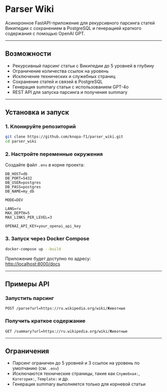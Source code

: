 # Parser Wiki

Асинхронное FastAPI-приложение для рекурсивного парсинга статей Википедии с сохранением в PostgreSQL и генерацией
краткого содержания с помощью OpenAI GPT.

---

## Возможности

- Рекурсивный парсинг статьи с Википедии до 5 уровней в глубину
- Ограничение количества ссылок на уровень
- Исключение технических и служебных страниц
- Сохранение статей и связей в PostgreSQL
- Генерация summary статьи с использованием GPT-4o
- REST API для запуска парсинга и получения summary

---

## Установка и запуск

### 1. Клонируйте репозиторий

```bash
git clone https://github.com/knopa-f1/parser_wiki.git
cd parser_wiki
```

### 2. Настройте переменные окружения

Создайте файл `.env` в корне проекта:

```env
DB_HOST=db
DB_PORT=5432
DB_USER=postgres
DB_PASS=postgres
DB_NAME=my_db

MODE=DEV

LANG=ru
MAX_DEPTH=5
MAX_LINKS_PER_LEVEL=3

OPENAI_API_KEY=your_openai_api_key
```

### 3. Запуск через Docker Compose

```bash
docker-compose up --build
```

Приложение будет доступно по адресу:  
[http://localhost:8000/docs](http://localhost:8000/docs)

---

## Примеры API

### Запустить парсинг

```http
POST /parse?url=https://ru.wikipedia.org/wiki/Животные
```

### Получить краткое содержание

```http
GET /summary?url=https://ru.wikipedia.org/wiki/Животные
```

---

## Ограничения

- Парсинг ограничен до 5 уровней и 3 ссылок на уровень по умолчанию (см. `.env`)
- Исключаются технические страницы, такие как `Служебная:`, `Категория:`, `Template:` и др.
- Генерация summary выполняется только для корневой статьи
